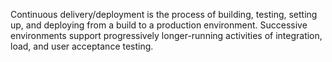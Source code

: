 Continuous delivery/deployment is the process of building, testing, setting up, and deploying from a build to a production environment. Successive environments support progressively longer-running activities of integration, load, and user acceptance testing.
